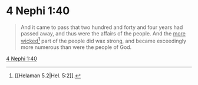 # 4 Nephi 1:40

> And it came to pass that two hundred and forty and four years had passed away, and thus were the affairs of the people. And the <u>more wicked</u>[^a] part of the people did wax strong, and became exceedingly more numerous than were the people of God.

[4 Nephi 1:40](https://www.churchofjesuschrist.org/study/scriptures/bofm/4-ne/1?lang=eng&id=p40#p40)


[^a]: [[Helaman 5.2|Hel. 5:2]].  
